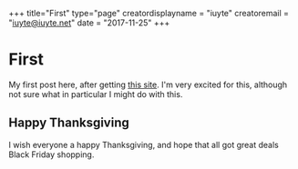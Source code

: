 +++
title="First"
type="page"
creatordisplayname = "iuyte"
creatoremail = "iuyte@iuyte.net"
date = "2017-11-25"
+++

# First
My first post here, after getting [this site](https://iuyte.net/). I'm very
excited for this, although not sure what in particular I might do with this.

## Happy Thanksgiving
I wish everyone a happy Thanksgiving, and hope that all got great deals Black
Friday shopping.
